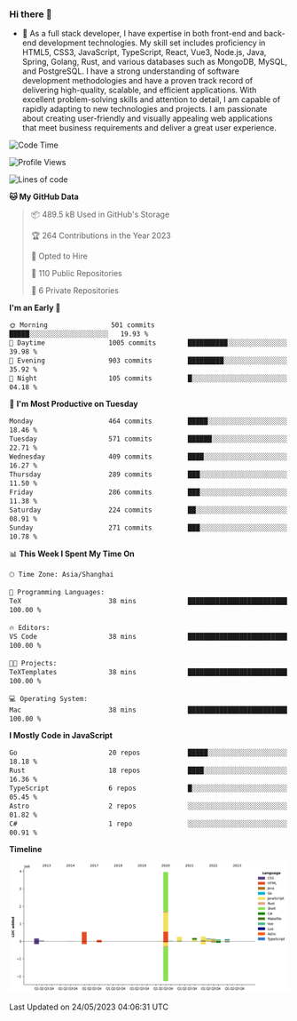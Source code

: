 ### Hi there 👋

- 🌱 As a full stack developer, I have expertise in both front-end and back-end development technologies. My skill set includes proficiency in HTML5, CSS3, JavaScript, TypeScript, React, Vue3, Node.js, Java, Spring, Golang, Rust, and various databases such as MongoDB, MySQL, and PostgreSQL. I have a strong understanding of software development methodologies and have a proven track record of delivering high-quality, scalable, and efficient applications. With excellent problem-solving skills and attention to detail, I am capable of rapidly adapting to new technologies and projects. I am passionate about creating user-friendly and visually appealing web applications that meet business requirements and deliver a great user experience.

<!--START_SECTION:waka-->
![Code Time](http://img.shields.io/badge/Code%20Time-1%2C033%20hrs-blue)

![Profile Views](http://img.shields.io/badge/Profile%20Views-8-blue)

![Lines of code](https://img.shields.io/badge/From%20Hello%20World%20I%27ve%20Written-5.9%20million%20lines%20of%20code-blue)

**🐱 My GitHub Data** 

> 📦 489.5 kB Used in GitHub's Storage 
 > 
> 🏆 264 Contributions in the Year 2023
 > 
> 💼 Opted to Hire
 > 
> 📜 110 Public Repositories 
 > 
> 🔑 6 Private Repositories 
 > 
**I'm an Early 🐤** 

```text
🌞 Morning                501 commits         █████░░░░░░░░░░░░░░░░░░░░   19.93 % 
🌆 Daytime                1005 commits        ██████████░░░░░░░░░░░░░░░   39.98 % 
🌃 Evening                903 commits         █████████░░░░░░░░░░░░░░░░   35.92 % 
🌙 Night                  105 commits         █░░░░░░░░░░░░░░░░░░░░░░░░   04.18 % 
```
📅 **I'm Most Productive on Tuesday** 

```text
Monday                   464 commits         █████░░░░░░░░░░░░░░░░░░░░   18.46 % 
Tuesday                  571 commits         ██████░░░░░░░░░░░░░░░░░░░   22.71 % 
Wednesday                409 commits         ████░░░░░░░░░░░░░░░░░░░░░   16.27 % 
Thursday                 289 commits         ███░░░░░░░░░░░░░░░░░░░░░░   11.50 % 
Friday                   286 commits         ███░░░░░░░░░░░░░░░░░░░░░░   11.38 % 
Saturday                 224 commits         ██░░░░░░░░░░░░░░░░░░░░░░░   08.91 % 
Sunday                   271 commits         ███░░░░░░░░░░░░░░░░░░░░░░   10.78 % 
```


📊 **This Week I Spent My Time On** 

```text
🕑︎ Time Zone: Asia/Shanghai

💬 Programming Languages: 
TeX                      38 mins             █████████████████████████   100.00 % 

🔥 Editors: 
VS Code                  38 mins             █████████████████████████   100.00 % 

🐱‍💻 Projects: 
TeXTemplates             38 mins             █████████████████████████   100.00 % 

💻 Operating System: 
Mac                      38 mins             █████████████████████████   100.00 % 
```

**I Mostly Code in JavaScript** 

```text
Go                       20 repos            █████░░░░░░░░░░░░░░░░░░░░   18.18 % 
Rust                     18 repos            ████░░░░░░░░░░░░░░░░░░░░░   16.36 % 
TypeScript               6 repos             █░░░░░░░░░░░░░░░░░░░░░░░░   05.45 % 
Astro                    2 repos             ░░░░░░░░░░░░░░░░░░░░░░░░░   01.82 % 
C#                       1 repo              ░░░░░░░░░░░░░░░░░░░░░░░░░   00.91 % 
```



**Timeline**

![Lines of Code chart](https://raw.githubusercontent.com/elton/elton/main/assets/bar_graph.png)


 Last Updated on 24/05/2023 04:06:31 UTC
<!--END_SECTION:waka-->

<!--
**elton/elton** is a ✨ _special_ ✨ repository because its `README.md` (this file) appears on your GitHub profile.

Here are some ideas to get you started:

- 🔭 I’m currently working on ...
- 🌱 I’m currently learning ...
- 👯 I’m looking to collaborate on ...
- 🤔 I’m looking for help with ...
- 💬 Ask me about ...
- 📫 How to reach me: ...
- 😄 Pronouns: ...
- ⚡ Fun fact: ...
-->
